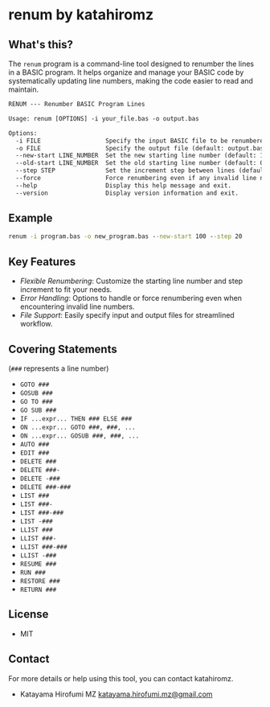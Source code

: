 # renum by katahiromz

## What's this?

The `renum` program is a command-line tool designed to renumber the lines in a BASIC program.
It helps organize and manage your BASIC code by systematically updating line numbers,
making the code easier to read and maintain.

```txt
RENUM --- Renumber BASIC Program Lines

Usage: renum [OPTIONS] -i your_file.bas -o output.bas

Options:
  -i FILE                  Specify the input BASIC file to be renumbered.
  -o FILE                  Specify the output file (default: output.bas).
  --new-start LINE_NUMBER  Set the new starting line number (default: 10).
  --old-start LINE_NUMBER  Set the old starting line number (default: 0).
  --step STEP              Set the increment step between lines (default: 10).
  --force                  Force renumbering even if any invalid line number.
  --help                   Display this help message and exit.
  --version                Display version information and exit.
```

## Example

```cmd
renum -i program.bas -o new_program.bas --new-start 100 --step 20
```

## Key Features

- *Flexible Renumbering*: Customize the starting line number and step increment to fit your needs.
- *Error Handling*: Options to handle or force renumbering even when encountering invalid line numbers.
- *File Support*: Easily specify input and output files for streamlined workflow.

## Covering Statements

(`###` represents a line number)

- `GOTO ###`
- `GOSUB ###`
- `GO TO ###`
- `GO SUB ###`
- `IF ...expr... THEN ### ELSE ###`
- `ON ...expr... GOTO ###, ###, ...`
- `ON ...expr... GOSUB ###, ###, ...`
- `AUTO ###`
- `EDIT ###`
- `DELETE ###`
- `DELETE ###-`
- `DELETE -###`
- `DELETE ###-###`
- `LIST ###`
- `LIST ###-`
- `LIST ###-###`
- `LIST -###`
- `LLIST ###`
- `LLIST ###-`
- `LLIST ###-###`
- `LLIST -###`
- `RESUME ###`
- `RUN ###`
- `RESTORE ###`
- `RETURN ###`

## License

- MIT

## Contact

For more details or help using this tool, you can contact katahiromz.

- Katayama Hirofumi MZ <katayama.hirofumi.mz@gmail.com>
